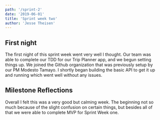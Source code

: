 ```yaml
---
path: '/sprint-2'
date: '2019-06-01'
title: 'Sprint week two'
author: 'Jesse Theisen'
---
```


## First night
The first night of this sprint week went very well I thought. Our team was able to complete our TDD for our Trip Planner app, and we begun setting things up. We joined the Github organization that was previously setup by our PM Modesto Tamayo. I shortly began building the basic API to get it up and running which went well without any issues.

## Milestone Reflections
Overall I felt this was a very good but calming week. The beginning not so much because of the slight confusion on certain things, but besides all of that we were able to complete MVP for Sprint Week one.